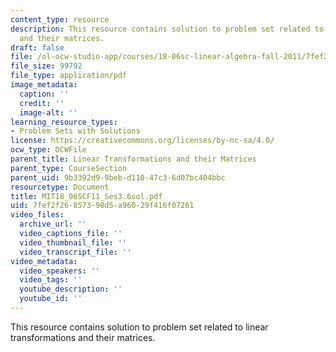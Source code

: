 ```yaml
---
content_type: resource
description: This resource contains solution to problem set related to linear transformations
  and their matrices.
draft: false
file: /ol-ocw-studio-app/courses/18-06sc-linear-algebra-fall-2011/7fef2f26857398d5a96029f416f07261_MIT18_06SCF11_Ses3.6sol.pdf
file_size: 99792
file_type: application/pdf
image_metadata:
  caption: ''
  credit: ''
  image-alt: ''
learning_resource_types:
- Problem Sets with Solutions
license: https://creativecommons.org/licenses/by-nc-sa/4.0/
ocw_type: OCWFile
parent_title: Linear Transformations and their Matrices
parent_type: CourseSection
parent_uid: 9b3392d9-9beb-d110-47c3-6d07bc404bbc
resourcetype: Document
title: MIT18_06SCF11_Ses3.6sol.pdf
uid: 7fef2f26-8573-98d5-a960-29f416f07261
video_files:
  archive_url: ''
  video_captions_file: ''
  video_thumbnail_file: ''
  video_transcript_file: ''
video_metadata:
  video_speakers: ''
  video_tags: ''
  youtube_description: ''
  youtube_id: ''
---
```

This resource contains solution to problem set related to linear transformations and their matrices.